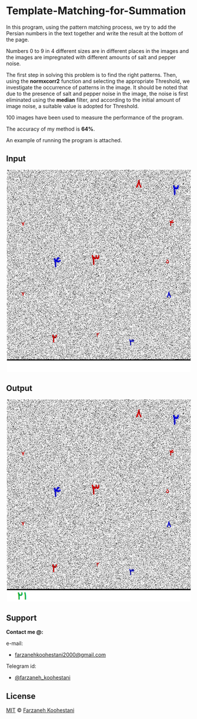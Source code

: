# Template-Matching-for-Summation

In this program, using the pattern matching process, we try to add the Persian numbers in the text together and write the result at the bottom of the page.

Numbers 0 to 9 in 4 different sizes are in different places in the images and the images are impregnated with different amounts of salt and pepper noise.

The first step in solving this problem is to find the right patterns. Then, using the **normxcorr2** function and selecting the appropriate Threshold, we investigate the occurrence of patterns in the image. It should be noted that due to the presence of salt and pepper noise in the image, the noise is first eliminated using the **median** filter, and according to the initial amount of image noise, a suitable value is adopted for Threshold.

100 images have been used to measure the performance of the program.

The accuracy of my method is **64%**.

An example of running the program is attached.

## Input
<p align="center">
<img src="https://github.com/farkoo/Template-Matching-for-Summation/blob/master/Test.png" height=550 width=500>
</p>

## Output
<p align="center">
<img src="https://github.com/farkoo/Template-Matching-for-Summation/blob/master/Result.png" height=550 width=500>
</p>


## Support

**Contact me @:**

e-mail:

* farzanehkoohestani2000@gmail.com

Telegram id:

* [@farzaneh_koohestani](https://t.me/farzaneh_koohestani)


## License
[MIT](https://github.com/farkoo/Template-Matching-for-Summation/blob/master/LICENSE)
&#0169; 
[Farzaneh Koohestani](https://github.com/fark00)
